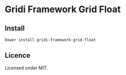 # Gridi Framework Grid Float

## Install
`bower install gridi-framework-grid-float`

## Licence

Licensed under MIT.
